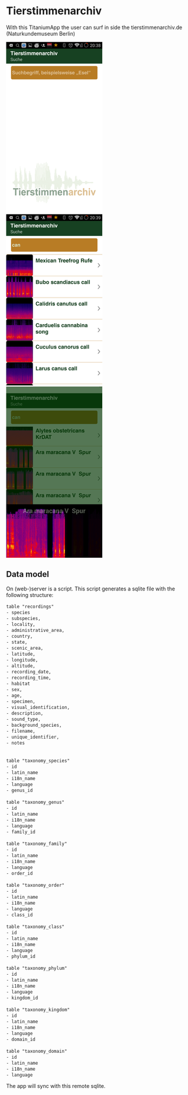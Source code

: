 Tierstimmenarchiv
=================

With this  TitaniumApp the user can surf in side the tierstimmenarchiv.de (Naturkundemuseum Berlin)

![](https://raw.githubusercontent.com/AppWerft/Tierstimmenarchiv/master/screens/Screenshot_2016-01-05-20-38-59.png)
![](https://raw.githubusercontent.com/AppWerft/Tierstimmenarchiv/master/screens/Screenshot_2016-01-05-20-39-25.png)
![](https://raw.githubusercontent.com/AppWerft/Tierstimmenarchiv/master/screens/Screenshot_2016-01-05-20-39-49.png)


Data model
----------

On (web-)server is a script. This script generates a sqlite file with the following structure:

~~~
table "recordings"
- species 
- subspecies,
- locality,
- administrative_area,
- country,
- state,
- scenic_area,
- latitude,
- longitude,
- altitude,
- recording_date,
- recording_time,
- habitat
- sex,
- age,
- specimen,
- visual_identification,
- description,
- sound_type,
- background_species,
- filename,
- unique_identifier,
- notes


table "taxonomy_species"
- id 
- latin_name
- i18n_name
- language
- genus_id

table "taxonomy_genus"
- id 
- latin_name
- i18n_name
- language
- family_id

table "taxonomy_family"
- id 
- latin_name
- i18n_name
- language
- order_id

table "taxonomy_order"
- id 
- latin_name
- i18n_name
- language
- class_id

table "taxonomy_class"
- id 
- latin_name
- i18n_name
- language
- phylum_id

table "taxonomy_phylum"
- id 
- latin_name
- i18n_name
- language
- kingdom_id

table "taxonomy_kingdom"
- id 
- latin_name
- i18n_name
- language
- domain_id

table "taxonomy_domain"
- id 
- latin_name
- i18n_name
- language
~~~

The app will sync with this remote sqlite. 